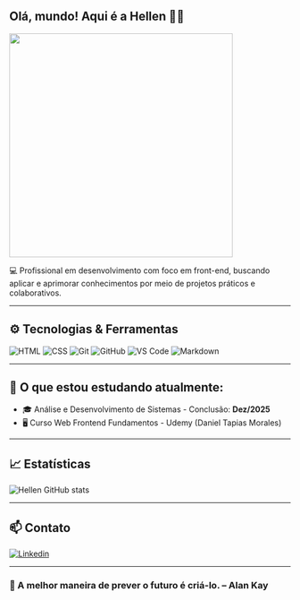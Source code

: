 ## Olá, mundo! Aqui é a Hellen 🖖🏻
<img src="https://user-images.githubusercontent.com/74038190/225813708-98b745f2-7d22-48cf-9150-083f1b00d6c9.gif" width="400">

💻 Profissional em desenvolvimento com foco em front-end, buscando aplicar e aprimorar conhecimentos por meio de projetos práticos e colaborativos.

---


## ⚙️ Tecnologias & Ferramentas

![HTML](https://img.shields.io/badge/HTML5-E34F26?style=for-the-badge&logo=html5&logoColor=white)
![CSS](https://img.shields.io/badge/CSS3-1572B6?style=for-the-badge&logo=css3&logoColor=white)
![Git](https://img.shields.io/badge/Git-F05032?style=for-the-badge&logo=git&logoColor=white)
![GitHub](https://img.shields.io/badge/GitHub-000?style=for-the-badge&logo=github&logoColor=white)
![VS Code](https://img.shields.io/badge/VS%20Code-007ACC?style=for-the-badge&logo=visual-studio-code&logoColor=white)
![Markdown](https://img.shields.io/badge/Markdown-000000?style=for-the-badge&logo=markdown&logoColor=white)

---

## 📓 O que estou estudando atualmente: 
- 🎓 Análise e Desenvolvimento de Sistemas - Conclusão: **Dez/2025**
- 🖥️ Curso Web Frontend Fundamentos - Udemy (Daniel Tapias Morales)

---

## 📈 Estatísticas

![Hellen GitHub stats](https://github-readme-stats.vercel.app/api?username=hellen0liveira&show_icons=true&theme=tokyonight)

---

##  📫 Contato
[![Linkedin](https://img.shields.io/badge/LinkedIn-0077B5?style=for-the-badge&logo=linkedin&logoColor=white)](https://www.linkedin.com/in/hellenoliveiraa/)

---
### 📌 A melhor maneira de prever o futuro é criá-lo. – Alan Kay


